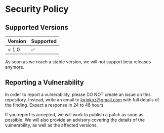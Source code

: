 # Security Policy

## Supported Versions

| Version | Supported          |
| ------- | ------------------ |
| < 1.0   | :white_check_mark: |

As soon as we reach a stable version, we will not support beta releases anymore.

## Reporting a Vulnerability

In order to report a vulnerability, please DO NOT create an issue on this repository.
Instead, write an email to lorinkoz@gmail.com with full details of the finding.
Expect a response in 24 to 48 hours.

If you report is accepted, we will work to publish a patch as soon as possible.
We will also provide an advisory covering the details of the vulnerability, as well
as the affected versions.

